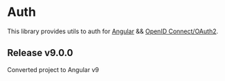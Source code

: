 # Auth

This library provides utils to auth for [Angular](http://angular.io) && [OpenID Connect/OAuth2](https://github.com/aspnet-contrib/AspNet.Security.OpenIdConnect.Server).

## Release v9.0.0
Converted project to Angular v9